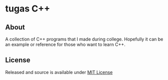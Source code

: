 # tugas C++

## About
A collection of C++ programs that I made during college. Hopefully it can be an example or reference for those who want to learn C++.

## License
Released and source is available under [MIT License](LICENSE)